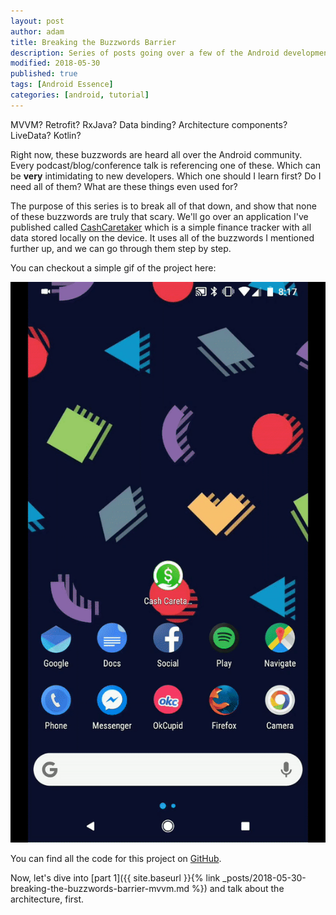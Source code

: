 ```yaml
---
layout: post
author: adam
title: Breaking the Buzzwords Barrier
description: Series of posts going over a few of the Android development buzzwords, and how to integrate them into your application.
modified: 2018-05-30
published: true
tags: [Android Essence]
categories: [android, tutorial]
---
```


MVVM? Retrofit? RxJava? Data binding? Architecture components? LiveData? Kotlin?

Right now, these buzzwords are heard all over the Android community. Every podcast/blog/conference talk is referencing one of these. Which can be **very** intimidating to new developers. Which one should I learn first? Do I need all of them? What are these things even used for?

The purpose of this series is to break all of that down, and show that none of these buzzwords are truly that scary. We'll go over an application I've published called [CashCaretaker](https://play.google.com/store/apps/details?id=com.androidessence.cashcaretaker) which is a simple finance tracker with all data stored locally on the device. It uses all of the buzzwords I mentioned further up, and we can go through them step by step.

You can checkout a simple gif of the project here:

<!--more-->

![Android Essence](/images/buzzwords/sample.gif)

You can find all the code for this project on [GitHub](https://github.com/adammc331/cashcaretaker).

Now, let's dive into [part 1]({{ site.baseurl }}{% link _posts/2018-05-30-breaking-the-buzzwords-barrier-mvvm.md %}) and talk about the architecture, first.